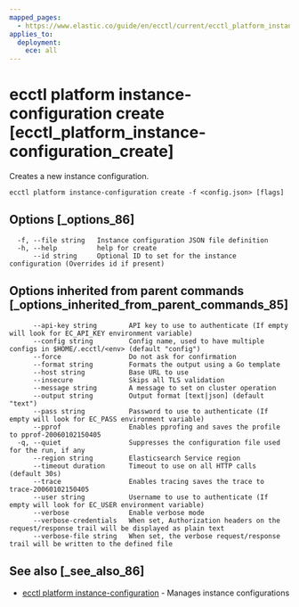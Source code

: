 ```yaml
---
mapped_pages:
  - https://www.elastic.co/guide/en/ecctl/current/ecctl_platform_instance-configuration_create.html
applies_to:
  deployment:
    ece: all
---
```


# ecctl platform instance-configuration create [ecctl_platform_instance-configuration_create]

Creates a new instance configuration.

```
ecctl platform instance-configuration create -f <config.json> [flags]
```


## Options [_options_86]

```
  -f, --file string   Instance configuration JSON file definition
  -h, --help          help for create
      --id string     Optional ID to set for the instance configuration (Overrides id if present)
```


## Options inherited from parent commands [_options_inherited_from_parent_commands_85]

```
      --api-key string        API key to use to authenticate (If empty will look for EC_API_KEY environment variable)
      --config string         Config name, used to have multiple configs in $HOME/.ecctl/<env> (default "config")
      --force                 Do not ask for confirmation
      --format string         Formats the output using a Go template
      --host string           Base URL to use
      --insecure              Skips all TLS validation
      --message string        A message to set on cluster operation
      --output string         Output format [text|json] (default "text")
      --pass string           Password to use to authenticate (If empty will look for EC_PASS environment variable)
      --pprof                 Enables pprofing and saves the profile to pprof-20060102150405
  -q, --quiet                 Suppresses the configuration file used for the run, if any
      --region string         Elasticsearch Service region
      --timeout duration      Timeout to use on all HTTP calls (default 30s)
      --trace                 Enables tracing saves the trace to trace-20060102150405
      --user string           Username to use to authenticate (If empty will look for EC_USER environment variable)
      --verbose               Enable verbose mode
      --verbose-credentials   When set, Authorization headers on the request/response trail will be displayed as plain text
      --verbose-file string   When set, the verbose request/response trail will be written to the defined file
```


## See also [_see_also_86]

* [ecctl platform instance-configuration](/reference/ecctl_platform_instance-configuration.md) - Manages instance configurations

